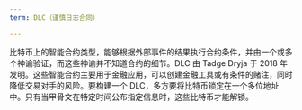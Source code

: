 ```yaml
---
term: DLC（谨慎日志合同）

---
```

比特币上的智能合约类型，能够根据外部事件的结果执行合约条件，并由一个或多个神谕验证，而这些神谕并不知道合约的细节。DLC 由 Tadge Dryja 于 2018 年发明。这些智能合约主要用于金融应用，可以创建金融工具或有条件的赌注，同时降低交易对手的风险。要构建一个 DLC，多方要将比特币锁定在一个多位地址中。只有当甲骨文在特定时间公布指定信息时，这些比特币才能解锁。